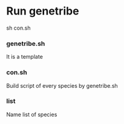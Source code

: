 # Run genetribe
sh con.sh


### genetribe.sh
It is a template
### con.sh 
Build script of every species by genetribe.sh
### list
Name list of species
